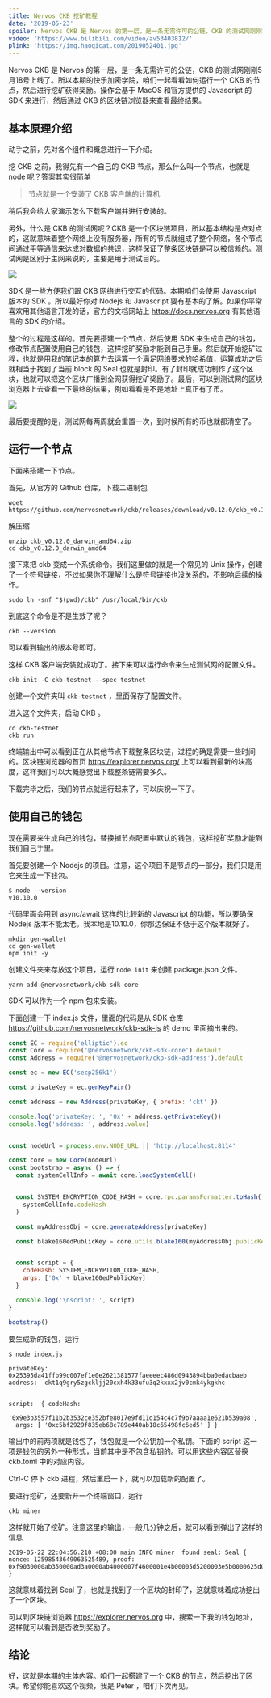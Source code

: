 ```yaml
---
title: Nervos CKB 挖矿教程
date: '2019-05-23'
spoiler: Nervos CKB 是 Nervos 的第一层，是一条无需许可的公链，CKB 的测试网刚刚5月18号上线了。所以本期的快乐加密学院，咱们一起看看如何运行一个 CKB 的节点，然后进行挖矿获得奖励。操作会基于 MacOS 和官方提供的 Javascript 的 SDK 来进行，然后通过 CKB 的区块链浏览器来查看最终结果。
video: 'https://www.bilibili.com/video/av53403812/'
plink: 'https://img.haoqicat.com/2019052401.jpg'
---
```


Nervos CKB 是 Nervos 的第一层，是一条无需许可的公链，CKB 的测试网刚刚5月18号上线了。所以本期的快乐加密学院，咱们一起看看如何运行一个 CKB 的节点，然后进行挖矿获得奖励。操作会基于 MacOS 和官方提供的 Javascript 的 SDK 来进行，然后通过 CKB 的区块链浏览器来查看最终结果。

## 基本原理介绍

动手之前，先对各个组件和概念进行一下介绍。

挖 CKB 之前，我得先有一个自己的 CKB 节点，那么什么叫一个节点，也就是 node 呢？答案其实很简单

> 节点就是一个安装了 CKB 客户端的计算机

稍后我会给大家演示怎么下载客户端并进行安装的。

另外，什么是 CKB 的测试网呢？CKB 是一个区块链项目，所以基本结构是点对点的，这就意味着整个网络上没有服务器，所有的节点就组成了整个网络，各个节点间通过平等通信来达成对数据的共识，这样保证了整条区块链是可以被信赖的。测试网是区别于主网来说的，主要是用于测试目的。

![](https://img.haoqicat.com/2019052402.jpg)

SDK 是一些方便我们跟 CKB 网络进行交互的代码。本期咱们会使用 Javascript 版本的 SDK 。所以最好你对 Nodejs 和 Javascript 要有基本的了解。如果你平常喜欢用其他语言开发的话，官方的文档网站上 https://docs.nervos.org 有其他语言的 SDK 的介绍。

整个的过程是这样的。首先要搭建一个节点，然后使用 SDK 来生成自己的钱包，修改节点配置使用自己的钱包，这样挖矿奖励才能到自己手里。然后就开始挖矿过程，也就是用我的笔记本的算力去运算一个满足网络要求的哈希值，运算成功之后就相当于找到了当前 block 的 Seal 也就是封印。有了封印就成功制作了这个区块，也就可以把这个区块广播到全网获得挖矿奖励了。最后，可以到测试网的区块浏览器上去查看一下最终的结果，例如看看是不是地址上真正有了币。

![](https://img.haoqicat.com/2019052403.jpg)

最后要提醒的是，测试网每两周就会重置一次，到时候所有的币也就都清空了。

## 运行一个节点

下面来搭建一下节点。

首先，从官方的 Github 仓库，下载二进制包

```
wget https://github.com/nervosnetwork/ckb/releases/download/v0.12.0/ckb_v0.12.0_darwin_amd64.zip
```

解压缩

```
unzip ckb_v0.12.0_darwin_amd64.zip
cd ckb_v0.12.0_darwin_amd64
```

接下来把 ckb 变成一个系统命令。我们这里做的就是一个常见的 Unix 操作，创建了一个符号链接，不过如果你不理解什么是符号链接也没关系的，不影响后续的操作。

```
sudo ln -snf "$(pwd)/ckb" /usr/local/bin/ckb
```

到底这个命令是不是生效了呢？

```
ckb --version
```

可以看到输出的版本号即可。

这样 CKB 客户端安装就成功了。接下来可以运行命令来生成测试网的配置文件。

```
ckb init -C ckb-testnet --spec testnet
```

创建一个文件夹叫 `ckb-testnet` ，里面保存了配置文件。

进入这个文件夹，启动 CKB 。

```
cd ckb-testnet
ckb run
```

终端输出中可以看到正在从其他节点下载整条区块链，过程的确是需要一些时间的。区块链浏览器的首页 https://explorer.nervos.org/ 上可以看到最新的块高度，这样我们可以大概感觉出下载整条链需要多久。

下载完毕之后，我们的节点就运行起来了，可以庆祝一下了。

## 使用自己的钱包

现在需要来生成自己的钱包，替换掉节点配置中默认的钱包，这样挖矿奖励才能到我们自己手里。

首先要创建一个 Nodejs 的项目。注意，这个项目不是节点的一部分，我们只是用它来生成一下钱包。

```
$ node --version
v10.10.0
```

代码里面会用到 async/await 这样的比较新的 Javascript 的功能，所以要确保 Nodejs 版本不能太老。我本地是10.10.0，你那边保证不低于这个版本就好了。

```
mkdir gen-wallet
cd gen-wallet
npm init -y
```

创建文件夹来存放这个项目，运行 `node init` 来创建 package.json 文件。

```
yarn add @nervosnetwork/ckb-sdk-core
```

SDK 可以作为一个 npm 包来安装。

下面创建一下 index.js 文件，里面的代码是从 SDK 仓库 https://github.com/nervosnetwork/ckb-sdk-js 的 demo 里面摘出来的。

```js
const EC = require('elliptic').ec
const Core = require('@nervosnetwork/ckb-sdk-core').default
const Address = require('@nervosnetwork/ckb-sdk-address').default

const ec = new EC('secp256k1')

const privateKey = ec.genKeyPair()

const address = new Address(privateKey, { prefix: 'ckt' })

console.log('privateKey: ', '0x' + address.getPrivateKey())
console.log('address: ', address.value)


const nodeUrl = process.env.NODE_URL || 'http://localhost:8114'

const core = new Core(nodeUrl)
const bootstrap = async () => {
  const systemCellInfo = await core.loadSystemCell()


  const SYSTEM_ENCRYPTION_CODE_HASH = core.rpc.paramsFormatter.toHash(
    systemCellInfo.codeHash
  )

  const myAddressObj = core.generateAddress(privateKey)

  const blake160edPublicKey = core.utils.blake160(myAddressObj.publicKey, 'hex')


  const script = {
    codeHash: SYSTEM_ENCRYPTION_CODE_HASH,
    args: ['0x' + blake160edPublicKey]
  }

  console.log('\nscript: ', script)
}

bootstrap()
```

要生成新的钱包，运行

```
$ node index.js

privateKey:  0x25395da41ffb99c007ef1e0e2621381577faeeeec486d0943894bba0edacbaeb
address:  ckt1q9gry5zgckljj20cxh4k33ufu3q2kxxx2jv0cmk4ykgkhc


script:  { codeHash:
   '0x9e3b3557f11b2b3532ce352bfe8017e9fd11d154c4c7f9b7aaaa1e621b539a08',
  args: [ '0xc5bf2929f835eb68c789e440ab18c65498fc6ed5' ] }
```

输出中的前两项就是钱包了，钱包就是一个公钥加一个私钥。下面的 script 这一项是钱包的另外一种形式，当前其中是不包含私钥的。可以用这些内容区替换 ckb.toml 中的对应内容。

Ctrl-C 停下 ckb 进程，然后重启一下，就可以加载新的配置了。

要进行挖矿，还要新开一个终端窗口，运行

```
ckb miner
```

这样就开始了挖矿。注意这里的输出，一般几分钟之后，就可以看到弹出了这样的信息

```
2019-05-22 22:04:56.210 +08:00 main INFO miner  found seal: Seal { nonce: 12598543649063525489, proof: 0xf9030000ab350000ad3a0000ab4000007f4600001e4b00005d5200003e5b0000625d00003d6200001e6f000069780000 }
```

这就意味着找到 Seal 了，也就是找到了一个区块的封印了，这就意味着成功挖出了一个区块。

可以到区块链浏览器 https://explorer.nervos.org 中，搜索一下我的钱包地址，这样就可以看到是否收到奖励了。

## 结论

好，这就是本期的主体内容。咱们一起搭建了一个 CKB 的节点，然后挖出了区块。希望你能喜欢这个视频，我是 Peter ，咱们下次再见。
